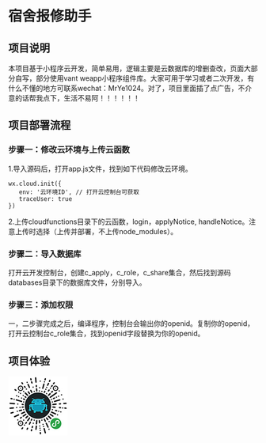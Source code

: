 # 宿舍报修助手

## 项目说明

本项目基于小程序云开发，简单易用，逻辑主要是云数据库的增删查改，页面大部分自写，部分使用vant weapp小程序组件库。大家可用于学习或者二次开发，有什么不懂的地方可联系wechat：MrYe1024。对了，项目里面插了点广告，不介意的话帮我点下，生活不易阿！！！！！！

## 项目部署流程

### 步骤一：修改云环境与上传云函数

1.导入源码后，打开app.js文件，找到如下代码修改云环境。

```
wx.cloud.init({
   env: '云环境ID', // 打开云控制台可获取
   traceUser: true
})
```

2.上传cloudfunctions目录下的云函数，login，applyNotice, handleNotice。注意上传时选择（上传并部署，不上传node_modules）。

### 步骤二：导入数据库

 打开云开发控制台，创建c_apply，c_role，c_share集合，然后找到源码databases目录下的数据库文件，分别导入。

### 步骤三：添加权限

一，二步骤完成之后，编译程序，控制台会输出你的openid。复制你的openid，打开云控制台c_role集合，找到openid字段替换为你的openid。

## 项目体验

![](data:image/jpeg;base64,/9j/4RoBRXhpZgAATU0AKgAAAAgADAEAAAMAAAABAQIAAAEBAAMAAAABAQIA%0AAAECAAMAAAADAAAAngEGAAMAAAABAAIAAAESAAMAAAABAAEAAAEVAAMAAAAB%0AAAMAAAEaAAUAAAABAAAApAEbAAUAAAABAAAArAEoAAMAAAABAAIAAAExAAIA%0AAAAdAAAAtAEyAAIAAAAUAAAA0YdpAAQAAAABAAAA6AAAASAACAAIAAgACvyA%0AAAAnEAAK/IAAACcQQWRvYmUgUGhvdG9zaG9wIENDIChXaW5kb3dzKQAyMDIw%0AOjA2OjA2IDIwOjMxOjM2AAAAAAAEkAAABwAAAAQwMjIxoAEAAwAAAAH//wAA%0AoAIABAAAAAEAAAB4oAMABAAAAAEAAAB4AAAAAAAAAAYBAwADAAAAAQAGAAAB%0AGgAFAAAAAQAAAW4BGwAFAAAAAQAAAXYBKAADAAAAAQACAAACAQAEAAAAAQAA%0AAX4CAgAEAAAAAQAAGHsAAAAAAAAASAAAAAEAAABIAAAAAf/Y/+0ADEFkb2Jl%0AX0NNAAL/7gAOQWRvYmUAZIAAAAAB/9sAhAAMCAgICQgMCQkMEQsKCxEVDwwM%0ADxUYExMVExMYEQwMDAwMDBEMDAwMDAwMDAwMDAwMDAwMDAwMDAwMDAwMDAwM%0AAQ0LCw0ODRAODhAUDg4OFBQODg4OFBEMDAwMDBERDAwMDAwMEQwMDAwMDAwM%0ADAwMDAwMDAwMDAwMDAwMDAwMDAz/wAARCAB4AHgDASIAAhEBAxEB/90ABAAI%0A/8QBPwAAAQUBAQEBAQEAAAAAAAAAAwABAgQFBgcICQoLAQABBQEBAQEBAQAA%0AAAAAAAABAAIDBAUGBwgJCgsQAAEEAQMCBAIFBwYIBQMMMwEAAhEDBCESMQVB%0AUWETInGBMgYUkaGxQiMkFVLBYjM0coLRQwclklPw4fFjczUWorKDJkSTVGRF%0AwqN0NhfSVeJl8rOEw9N14/NGJ5SkhbSVxNTk9KW1xdXl9VZmdoaWprbG1ub2%0AN0dXZ3eHl6e3x9fn9xEAAgIBAgQEAwQFBgcHBgU1AQACEQMhMRIEQVFhcSIT%0ABTKBkRShsUIjwVLR8DMkYuFygpJDUxVjczTxJQYWorKDByY1wtJEk1SjF2RF%0AVTZ0ZeLys4TD03Xj80aUpIW0lcTU5PSltcXV5fVWZnaGlqa2xtbm9ic3R1dn%0Ad4eXp7fH/9oADAMBAAIRAxEAPwD1VJJJJSkkliv+tGLV9Z2fVy+myq6+n1sX%0AIcB6dpEusqr/AJbGtf8A5iSnaWP136yY/RMvpmPfS+xvVMgYzbWkba3HaGF8%0A/vOerXVMjqWO3HdgY7MgOuY3KNlgrFdBn1shu76bq/3FU+ttufV0DIzOlUV5%0Aedjbb8Zj2erq1zd76mD/AArafU9LYkph9deq53R/qzm9S6fsGTjhhYbBuaA6%0Ayut/t/qPWn07JOZ0/Fy3CDkU12kDsXta/wD78svrWJl/WH6nX47K/Qy8/Ea5%0AtNntLbHNbb6Nm76Hv/Rq10bAy8b6u4fTsl/pZVOIyiyyozte1gr3Vud+4kp0%0A1j9F+slHWOpdVwaKXsHSbm0PucRte87xZs/d9N9at4VP7L6WyrLzHZAxmE25%0AmS4BxAlzrLn6N9rUDoTcmrpYyOoWYlmRcXXXZOGNtNjT7q7tx+n+h2fpElOl%0A6lfqeluHqRu2SN22Y3bf3VJct9XcTpfV+t5H10w8yzLryqvsmNW9hrFTayG3%0ANbu9z/Usr9T6H560HfWfEP1nb9W6arLsltJvybmR6dIjdW27/jZZ/wBu1JKd%0AlJJJJSkkkklP/9D1VJJY31nf9Z6sWq/6uMpvups3X4t2htr/ANHVYS1rHpKV%0A13ruRg5GN03puL9u6rnbnU0ud6dbK649bJybYdsqZu/66/2MVLE671BvVKen%0Ade6fRX1C2u23peRjv9Sq4sbuvxqrLmMtx7/T/sWVpdcxOqN6h0/r3T6areoV%0A0Px8npdlrWG6qzZdZXjZDvZ6+Naz/i7GLLYx+A/C6z1nCb9Xug/V5rxi4of9%0Aotfbk/q3qW/ZvV2Us9X9Gz+c9RJTr9H6pj/XT6vZlGVj2YVjjbhZuM4ndW+I%0Adsftr3e17XfQVP8Axb5uaOl5HQeotcM3oNxxXOIMOr1+zljvzva3Y3/gfSW/%0AkYrjn0dV+3WUYmNVYbsaQKbA4T69+7/Qt9yzev8A1wxej0dNz2Vtyul9QvbV%0AdnVvGyprh7LvaH+p+d/22kpv1dWPUMXqI6dXY3Kwn247BcwsDrmN9hr3/wA5%0AS5/56rdF6lnYf1Xoz/rU9uLlVsJzHv2tDZe5lW8Vezc5npfQV67q2A3qNXSD%0Adtzsql11LACZY32us9Tb6f8A0lyf1Sy83p/1Me3r+Fl5zq8t+OaHVG617HPb%0AFhqu/nKW2Pf7klNn/Gb1Et+qf2bEcH29YtqxcfaZ3Cw+qdv8l9bNn/XFd6zi%0A9Pxvq/i/VZ+U/Cd1CtvT8W6theZa1oeDt9rW2sbsfvez6at5Y+rnUes4/S8p%0Ajbuo9Ma3Px6i1wFY3eky5rm7afp7f0aH0XqNXWc/K6pgdRdk9NpnEGH6Qa1t%0A9ZD7Miu936S3fW/2/mJKZPx3fV/6tt6Z0NjLc3HxyzAx3ua022NEvs2uLd7t%0AzvXtWTidW+sVXpdLpxcfO+sdeOy7rObaRTRVvL3Y1Fz8djn3Xen+bX7P8Kj9%0AFzj1hln1j+sHTmdNr6bZb+zLcjcy1lBbsvuyG2Hazdt/1/nFn2B3UL8zrvQs%0AVvX+i9erZR1DEL/s9ofjbsdltLsj0muq9P2WV+x/+EYkp6DofXcnMy8jpXVc%0AYYXVcRrbX1sd6lVlLyWsycW2GudXvbse17f0b1tLj8YdS6dkZX1t6zgWVvFF%0AWBh9Lwv1m6vHFm8utczbXba65+/9H/NVLrwZEpKXSSSSU//R9VTEhoLnGANS%0ATwAsj6yddy+iUU34/TMjqjXuLbRjCXVgfnuZDnO3I1XXul3ZTsCyz0ctmK3M%0Avx7mlprpdoXXPd+hbs/wrPUSUxdjdJ623G6viPqyL8dtv7Ozmne1jng02PaG%0AO9Oz3M97XKP25nR+m4df1hzGW5ORYzG9cVlrbbrC702NqrD9n0f6ijh9N6Lk%0AXYOf0u8Nx8BtjaMfCsaMVwuHv9Wij9G/99n8tC6n1y/pNfUM7rWIB0vEfUcO%0A2j9La/dpbZbV7fR9Gz89JTznXOpdd+qnXLsnqjn9V+qvVnlljXDecY2e30Qz%0A/RbXbdn+Gr/4dV83G6B9T+mdQ6L1i89T6Vnvbd03pDZ9esT6j91u5vpVeqK9%0Alu/8z/SWWIz+s4v1f6TmfWTB6pb1XC6y4npuBkAnZkFzvVdvs/SejRsdvr9N%0An83/AG15jk5OTmZNmXl2uvyb3brbXakk/wDUsb+Yz8xEBBL1Gf8A4zPrFfFf%0AT209Mxq2+nUytossDB9Fpvu/q/mVrM/56fW6Z/a+R97P/IKmej57g12KwZtT%0AzDbsY+o2f3LOH0v/AJNrUT/m71uJ+ymf3d7J/wA3enjHLpEnyDCeYxDfJAf3%0ApRi73Tf8aH1hxnbeoNp6lQ4bHh7RVaW9w26r2f59S7L6o9R6ZnY+Di/VO2vp%0A+Jhve/qXTb2l15a/6Jrsc9/+F/w+9/8A6KXlbejdS3OF1Jxa2fzl2QRXW2f+%0AEd9P+pXvQMbKyen5rMvBvNeRjPmq9kwY8jG6qz8+t/02JpiRuKXxyRl8shKv%0A3TxPq3Tuu5n1w6jnVWYlbPqdQx9ORbkgsfc9uu5r9zPTaxzd/wDwVf8AOfpV%0AXt+s+V1Aj6t/4vMZgpxx6dvUy3bjUN/4GR+ls/4T3+p/g67v5xRy8np31z+r%0AuN1bqXUn9L6ThEjrGDUNHWywNa6xv6T0nOfuq/R2/wA7/pVtYOR1DB6tjdF6%0AF0RlP1fYxr7Oobg1jmvbv30N+nZZu+n6m+2z/wAETWR1eg9Ou6R0ynCzc6zP%0AySXF+Te6XPe473Nr3lztjfzGbkavqXqdVu6Z9mvb6NTbftTmRQ7cdvpVXT7r%0AW/nNWeOj4GLjYt/1hzRm3dPufkY+dkkU7C76I9jmVO9Nv76vdR630/p+DX1C%0A1zrca1zGVvoabd3qGK3N9Ldur/lpKb6SSSSn/9Lueq/XX6s9HzvsHUs1uPkh%0AoeWFljoB+j762PZ7lLD+sP1V6+6zBxcvHzX3VuZZR+c+siLGFjw1z69rlc6h%0AT0R5Dup14rj+ackVkx5esq/TOm/Vaq13UOlY+E2xgNb8jGbX7Ry9hsp+j/LS%0AU4OR/iz+rhyX2dGycjo+ayC44lx9s6t31PLntb/brV3B6d9cek9Mza351XXs%0Akln2BmS30YbO3I+0WtLnP/Ru9v8A5mr9N/1Zx6sr600WUirJY05XUGEua9tP%0A6Fv0N383t9P2NXPfWLI+pt/1o6PfmZGX+0rW0vwvspf6Tq3vc7HfbDfoPf8A%0AT9P37P5xJTyP+M3qHr/WJvT6w2vH6ZS2ttVejBZaPWvLW6eNTFyuPXVbk01X%0AWCiqx7W2Wu4a0n3v/stWt9dJ/wCd3V5/7kH/AKhi0Pq1X0puFiWZFbPtGVlO%0Ao3WM9Tft2ltbPpNpbtcpcUOOQFgebW5rP7OMy4ZSJ9IEN9uLi/weF0MWzp73%0A/Y+m24z6GAlmPXaAS1v0rrS33WP/AD3ueiei3fu/Q7f3PU0+/wCkoBwoue6l%0AldTgXNBZWwGJjbIan+03eLf81v8A5FaMdBRr6POy1lcb134zczJjlXYdDvs2%0AdZjNpsaHOxbbAWuY7/CN3zs/kWMXG59WNTnX04lovxmPIptBmWHVvu/k/RXZ%0AWWeq4OtZXY4ANDn1scYH5vuaqv1hq6S7E6kK6q/tGEamtFdfpurdYRE2Da21%0An8hQcxAyF3EcN1+95N3kM4xTEeGcvcoSo/q4yMowGT/ns/8AFZ1AVdft6XaA%0A/G6lS7dW7Vpsp/SMO0/8F6q7rqOL9buo9Jxmuz6Pq9kix/2w0xaDXP6H0bbN%0Amx21q8w+oc/88elx/pH/AHenYui6pT/ivyfrJl09VvzvttmS5ljbTZ6QsLtp%0AFWxnqejv+h/6TVEu6Heq/wAXH1baz9o9ezr+rFo3uycy8ioD972ub7P69y6j%0ACzui19IGTgX0fsvErMWUuBqZXUPf7mS39Exqr5HS/q7036uu6bl111dEor22%0AMucSwN3b/e97t+71f5X84n6KfqzV0uqvozsYdOucWVipzSx73fTr1P6S137j%0Av0iCUHS/rx9V+r9Qb07p2cL8p7S5rAyxoIaNztr7K2M9rUlo4mL0fHudXhU4%0A1NzNHtpaxrhOvubWNzUklP8A/9Ptes/UX6s9cz/2h1PFddkFgrJFljAQ36Pt%0Are36Kv8AR/q90bodFmP0vFbjVWndY0Fztxjb7nWue76KB9ZOi9Q6zRVRh9Uu%0A6U1rib3Y499jSI2epuY+vaidD6Pi/V7phxW5N11TXOtsyMuzc6TG8l52tZX7%0AUlNDM+sHQ+ndJym9Nw3Z9OBd9jvwMKmdlhJ31uq2tr9Pd/OPb+ehYHUvrX1f%0ApuXZT0qvomXWa29OdmkvDmE/p/VqrYy2nbW3938//g1Ywfrn9WczrY6L0277%0ATl273vsoYXVSwbnGzIb7Pot+msv609A6t1HKyMjrHXR036s1AH0KP0b3NAG9%0AuRc+G+5/0f5//iklPHf40OmuxvrC3qDYdR1Klrg9n0TbUPSuaD/U9J6yTldN%0Ap6FiNxst/wC0cW/7Uyss09V0Cyt3/BVtZ7LN36RdrgYXRvrd9X7+gdEwr8Xp%0AnTfd0zqt87X5EudZ7XfpNljrH+t/wb/5ur9GvNszDy8HKtws2p1GTQdtlTuR%0A/Kb+/W//AAdn56fGVXpuKYsuIT4bJHDLjoV6v0eGXF+i9dh5+P1Zj8ihpptG%0At9TgdjXHV3pXx6bmfyH+9iN6TiJBYR+9vZH37lyOJ1bqWFRbjYt5qpune0AH%0AUjY5zN30HOZ7VS2MiNohWRzRAFjiPX9Fzj8KucqnwQv0D+cPD/W+T/u3tsrK%0Axun0DKyA65k+yuoFwc781tmQP0NTP7Sx6M7p+VgdTf1LKdVm9QsFhYxhIHp+%0A+gVfv7/5t/7izX9V6jZgN6c+8nDZG2qBw07mMLvpOYx30GqGBgZnUsyrBwaj%0AflXmGMH4vefzKmf4SxMyZzIg1pWx7y+ZlwcgIRkJEiZkCJwOvBjlxwHqj6fV%0A871v+Knprr+vW9UshtHTqSC8/R9W72Bu7+TT6i9F39Uw+hvzerY1XVOp4+6x%0AtWEw+8B36H0Bd797a1zPUsbpH1P+reP0LqmDfmdL6hP7U6jRpsuJYWvc1vv2%0A7mt9L3fzdX+FUMDon1m6VRXnfUjrDOsdIs1ZgZjg4Bv7tV3ta3b/AOgqrF0Q%0A9DjfWbo/VukVWdYxbMGrPyBgtw86o/pLXasYGbXb63/6R/56u0dC+rbqacbG%0Axcc1dOyPWqrqiKshuu8is/zzZ/wiJjdToy89/TL6HNzcSuq+2WE1Nc8f4DIc%0ANtj63Kzh9NwMF2Q/DobS7LtdfkFojfY76djv5TklOfjfVHoGL1x/XsfG9PqN%0ApeX2h74LrP51/pF3p7n/ANVJbKSSn//U9VWB9Zfqfh/WW7GOfk5DMXHnfiVP%0A212Extdbp9Jq30klOb0/pfSujYtuN0bEprfUzd6FZDXudBNbbrXbrP0n+kuW%0ARhdG6n9Y+mub9d8WkD7QMjFwqnOHptaC1rciyp+236bvzv8A1G3WBZj/AFhG%0AJ0FlWL1jq9Jvz+pWg2CvHxttLHjHLm123bntrZ/4KqDbcjPfidD65m19d6N1%0A9rzh9Qx2/ZrBbj/rDqbW47vT9J3pfo7K/wA9np2JKTfWT6s9X6v1LGwPWr6Z%0A9UsKtttoocK3Pcz/AAW1u30662/Q/wAFV/O++xZ+Vm/Vz65dP6j1Hq+P9g6T%0A0yxtGB1ncRa+TsshuxznVeo6r9E71P53/Src65n9L6xnW/UUOyG35GPvyb8e%0AIpYNtja7nv3fz7PZ9D6F3/Cqll4/1by8/E/xetw7LcXCpbl2OrftbV6c+mzJ%0Aj3WfaPU3W/8AhitJTyGf/it6/UBd0u2nqWNYN9Tg70rC06tOyz9F9H921Zf/%0AADD+uMx+y7P8+uP/AD4vXmDoGX1e3qFNgsz+jVuxrmsc4Nqa4GzY+r21fmrg%0A6eqfWTJ/xYX9VpzMmzN+3GxtjHE2Cr1GV+k3b7/S9T3bP/RaNopqdN/xU9fv%0APqdTup6djt1fB9Wzb3hrP0Lf+3F0GN1D6u/U7pGF1XoeN+0OlZlxp6l1UEm5%0AgB2Me9pZu2eru/Rbaq/+3l1+N0vDdnjrjq3tzr8ZtFm5ztoZIt2egT6bX71h%0AdH6H0joed1DoGTlVXYvXLHZGF0l7fosh32pgnc17fa3Z/IoQtNOV07A6z9W+%0As14uIx/Xfql1142/4Y0et/hLCdzfQ2O3Pe/9FdV/wy2sbM+qX1T9fC6bW4G2%0A023U0brA15AbG6x/p1/R/m2JdVyerdH6Rl0uGPRjmxmN0luNuDq8fbH6UP8A%0Ab6rGM9npLlMDAfkZOJW9j2Y2Tc2r1oIBk+8MefpP2qHJkMSIxGrU5nmZQkMe%0AMXI7k9Le66d9bej59ooD3UXO0ay4bZP7rXguYtpcV6WHm3dQwH9Opx+m4Isa%0A3OZ7XsfX9EutP849/wC4tr6o9Ruz+jMN7t11DjS9x5O0Asc7+w5OhMk0ftHg%0Auw5pSlwTIJN8Mojh+T5tJO2kkkpGy//V9VSSSSU4vXuh5eZk43VOlZDcTquE%0AHsrfY0vpsqsj1cbKraWv9Pc1r2PZ/NqlhdB6vZ1OnqXXMvFGXi1W19Lw8Nhb%0ARU6xu27Ki93rZFvp+3Z/N1rp1iWfVim/601fWPIyLLX41JqxMU6V1OcC225s%0AfSdY1zv9fTSU3OkYF+JjMdnvryupuaG5WayptTrdpPp7gz/Rs9iDV0ro/Rcj%0AqfXWtNduU31s25xLvbU0u9m76Ddvu9qB9beh5/Xen1YGJl/YqzfW/LeJDnUt%0Alz663M+i/dscm+uXVrujfV+7IoxP2hY8soGM4F7XCw+m/wBVrZc5mxJSundd%0A6Z1D6tX/AFioxXV41tV11tVjWte8Uixj/U2b2v3+l7VX+rWc3/mTj5/Q+lio%0Amp9mP0xtgALt79zftFg/wjv0m56v9T6Ocr6s5PR8FleEb8V1FVYEV1lzduz9%0AGPoa/mtQ+n9FHTvqlX0bI3XejiGm77OSHuJafV+zu9jt7nOd6SSlvrA02dGp%0Az8qrNbbhPqy3YfT3Tc6xun2V2z25FLXWfpf6m9ZH+MTp2Rd0nG+sfT2lnUui%0APbl1yId6WjsiqwfyGj1LG/8AB2rc6VW6/wCrVNOMzIwHOxjVS3J0yKiGmqt9%0Au7d+lb/OLL/xcdVyeq/VltfUXuuzcK23EyjYdziWnc31d30v0VjGJKS9XLfr%0AL9U6eoYDS42MZlVV/ncfpav67Wue3+us92TgZmVg9THUq6MDCFbhgOkPY+se%0A5ldQ+nv/AH103S8fqWOclmbZS+g3OODXQzZ6dH+Cps/esaqnUfql0jPtdeWO%0Ax7naufSdoJ/ecwhzFHOBJsUdtD/Va2fDInjgASauMiY/J8vyvCZua/IvybA5%0A7KL7nXeiSdsuPtLmfR3ru/ql0+3B6Q31m7bchxuc08gOgVtd/Yam6f8AVHpG%0ADa27a7ItZq11x3AH95tYDWLbTcWIxPFLdZy3LShI5MhHEdgPFSSSSmbj/9b1%0AVJfKqSSn6qSXyqkkp+qkl8qpJKfqpDyGWPosZU707HMcGP8A3XEe139ly+WU%0AklP0j9UcfrmL0DGo6+/1eosLxa8v9RxBe81b7B9J3p7U3Qvq1V0XqHVcum9z%0A6uq3jI+zloDan+71drgff6r3r5vSSU/VSS+VUklP1UkvlVJJT9VJL5VSSU//%0A2f/tIaJQaG90b3Nob3AgMy4wADhCSU0EBAAAAAAADxwBWgADGyVHHAIAAAIA%0AAAA4QklNBCUAAAAAABDNz/p9qMe+CQVwdq6vBcNOOEJJTQQ6AAAAAADXAAAA%0AEAAAAAEAAAAAAAtwcmludE91dHB1dAAAAAUAAAAAUHN0U2Jvb2wBAAAAAElu%0AdGVlbnVtAAAAAEludGUAAAAASW1nIAAAAA9wcmludFNpeHRlZW5CaXRib29s%0AAAAAAAtwcmludGVyTmFtZVRFWFQAAAABAAAAAAAPcHJpbnRQcm9vZlNldHVw%0AT2JqYwAAAAVoIWg3i75/bgAAAAAACnByb29mU2V0dXAAAAABAAAAAEJsdG5l%0AbnVtAAAADGJ1aWx0aW5Qcm9vZgAAAAlwcm9vZkNNWUsAOEJJTQQ7AAAAAAIt%0AAAAAEAAAAAEAAAAAABJwcmludE91dHB1dE9wdGlvbnMAAAAXAAAAAENwdG5i%0Ab29sAAAAAABDbGJyYm9vbAAAAAAAUmdzTWJvb2wAAAAAAENybkNib29sAAAA%0AAABDbnRDYm9vbAAAAAAATGJsc2Jvb2wAAAAAAE5ndHZib29sAAAAAABFbWxE%0AYm9vbAAAAAAASW50cmJvb2wAAAAAAEJja2dPYmpjAAAAAQAAAAAAAFJHQkMA%0AAAADAAAAAFJkICBkb3ViQG/gAAAAAAAAAAAAR3JuIGRvdWJAb+AAAAAAAAAA%0AAABCbCAgZG91YkBv4AAAAAAAAAAAAEJyZFRVbnRGI1JsdAAAAAAAAAAAAAAA%0AAEJsZCBVbnRGI1JsdAAAAAAAAAAAAAAAAFJzbHRVbnRGI1B4bEBSAAAAAAAA%0AAAAACnZlY3RvckRhdGFib29sAQAAAABQZ1BzZW51bQAAAABQZ1BzAAAAAFBn%0AUEMAAAAATGVmdFVudEYjUmx0AAAAAAAAAAAAAAAAVG9wIFVudEYjUmx0AAAA%0AAAAAAAAAAAAAU2NsIFVudEYjUHJjQFkAAAAAAAAAAAAQY3JvcFdoZW5Qcmlu%0AdGluZ2Jvb2wAAAAADmNyb3BSZWN0Qm90dG9tbG9uZwAAAAAAAAAMY3JvcFJl%0AY3RMZWZ0bG9uZwAAAAAAAAANY3JvcFJlY3RSaWdodGxvbmcAAAAAAAAAC2Ny%0Ab3BSZWN0VG9wbG9uZwAAAAAAOEJJTQPtAAAAAAAQAEgAAAABAAEASAAAAAEA%0AAThCSU0EJgAAAAAADgAAAAAAAAAAAAA/gAAAOEJJTQQNAAAAAAAEAAAAHjhC%0ASU0EGQAAAAAABAAAAB44QklNA/MAAAAAAAkAAAAAAAAAAAEAOEJJTScQAAAA%0AAAAKAAEAAAAAAAAAAThCSU0D9QAAAAAASAAvZmYAAQBsZmYABgAAAAAAAQAv%0AZmYAAQChmZoABgAAAAAAAQAyAAAAAQBaAAAABgAAAAAAAQA1AAAAAQAtAAAA%0ABgAAAAAAAThCSU0D+AAAAAAAcAAA/////////////////////////////wPo%0AAAAAAP////////////////////////////8D6AAAAAD/////////////////%0A////////////A+gAAAAA/////////////////////////////wPoAAA4QklN%0ABAgAAAAAABAAAAABAAACQAAAAkAAAAAAOEJJTQQeAAAAAAAEAAAAADhCSU0E%0AGgAAAAADYwAAAAYAAAAAAAAAAAAAAHgAAAB4AAAAFwBnAGgAXwA2AGQANQA5%0AADAANwBhAGYAMAAwAGMAOABfADIANQA4ACAAKAAxACkAAAABAAAAAAAAAAAA%0AAAAAAAAAAAAAAAEAAAAAAAAAAAAAAHgAAAB4AAAAAAAAAAAAAAAAAAAAAAEA%0AAAAAAAAAAAAAAAAAAAAAAAAAEAAAAAEAAAAAAABudWxsAAAAAgAAAAZib3Vu%0AZHNPYmpjAAAAAQAAAAAAAFJjdDEAAAAEAAAAAFRvcCBsb25nAAAAAAAAAABM%0AZWZ0bG9uZwAAAAAAAAAAQnRvbWxvbmcAAAB4AAAAAFJnaHRsb25nAAAAeAAA%0AAAZzbGljZXNWbExzAAAAAU9iamMAAAABAAAAAAAFc2xpY2UAAAASAAAAB3Ns%0AaWNlSURsb25nAAAAAAAAAAdncm91cElEbG9uZwAAAAAAAAAGb3JpZ2luZW51%0AbQAAAAxFU2xpY2VPcmlnaW4AAAANYXV0b0dlbmVyYXRlZAAAAABUeXBlZW51%0AbQAAAApFU2xpY2VUeXBlAAAAAEltZyAAAAAGYm91bmRzT2JqYwAAAAEAAAAA%0AAABSY3QxAAAABAAAAABUb3AgbG9uZwAAAAAAAAAATGVmdGxvbmcAAAAAAAAA%0AAEJ0b21sb25nAAAAeAAAAABSZ2h0bG9uZwAAAHgAAAADdXJsVEVYVAAAAAEA%0AAAAAAABudWxsVEVYVAAAAAEAAAAAAABNc2dlVEVYVAAAAAEAAAAAAAZhbHRU%0AYWdURVhUAAAAAQAAAAAADmNlbGxUZXh0SXNIVE1MYm9vbAEAAAAIY2VsbFRl%0AeHRURVhUAAAAAQAAAAAACWhvcnpBbGlnbmVudW0AAAAPRVNsaWNlSG9yekFs%0AaWduAAAAB2RlZmF1bHQAAAAJdmVydEFsaWduZW51bQAAAA9FU2xpY2VWZXJ0%0AQWxpZ24AAAAHZGVmYXVsdAAAAAtiZ0NvbG9yVHlwZWVudW0AAAARRVNsaWNl%0AQkdDb2xvclR5cGUAAAAATm9uZQAAAAl0b3BPdXRzZXRsb25nAAAAAAAAAAps%0AZWZ0T3V0c2V0bG9uZwAAAAAAAAAMYm90dG9tT3V0c2V0bG9uZwAAAAAAAAAL%0AcmlnaHRPdXRzZXRsb25nAAAAAAA4QklNBCgAAAAAAAwAAAACP/AAAAAAAAA4%0AQklNBBEAAAAAAAEBADhCSU0EFAAAAAAABAAAAAE4QklNBAwAAAAAGJcAAAAB%0AAAAAeAAAAHgAAAFoAACowAAAGHsAGAAB/9j/7QAMQWRvYmVfQ00AAv/uAA5B%0AZG9iZQBkgAAAAAH/2wCEAAwICAgJCAwJCQwRCwoLERUPDAwPFRgTExUTExgR%0ADAwMDAwMEQwMDAwMDAwMDAwMDAwMDAwMDAwMDAwMDAwMDAwBDQsLDQ4NEA4O%0AEBQODg4UFA4ODg4UEQwMDAwMEREMDAwMDAwRDAwMDAwMDAwMDAwMDAwMDAwM%0ADAwMDAwMDAwMDP/AABEIAHgAeAMBIgACEQEDEQH/3QAEAAj/xAE/AAABBQEB%0AAQEBAQAAAAAAAAADAAECBAUGBwgJCgsBAAEFAQEBAQEBAAAAAAAAAAEAAgME%0ABQYHCAkKCxAAAQQBAwIEAgUHBggFAwwzAQACEQMEIRIxBUFRYRMicYEyBhSR%0AobFCIyQVUsFiMzRygtFDByWSU/Dh8WNzNRaisoMmRJNUZEXCo3Q2F9JV4mXy%0As4TD03Xj80YnlKSFtJXE1OT0pbXF1eX1VmZ2hpamtsbW5vY3R1dnd4eXp7fH%0A1+f3EQACAgECBAQDBAUGBwcGBTUBAAIRAyExEgRBUWFxIhMFMoGRFKGxQiPB%0AUtHwMyRi4XKCkkNTFWNzNPElBhaisoMHJjXC0kSTVKMXZEVVNnRl4vKzhMPT%0AdePzRpSkhbSVxNTk9KW1xdXl9VZmdoaWprbG1ub2JzdHV2d3h5ent8f/2gAM%0AAwEAAhEDEQA/APVUkkklKSSWK/60YtX1nZ9XL6bKrr6fWxchwHp2kS6yqv8A%0Alsa1/wDmJKdpY/XfrJj9Ey+mY99L7G9UyBjNtaRtrcdoYXz+856tdUyOpY7c%0Ad2BjsyA65jco2WCsV0GfWyG7vpur/cVT62259XQMjM6VRXl52NtvxmPZ6urX%0AN3vqYP8ACtp9T0tiSmH116rndH+rOb1Lp+wZOOGFhsG5oDrK63+3+o9afTsk%0A5nT8XLcIORTXaQOxe1r/APvyy+tYmX9Yfqdfjsr9DLz8Rrm02e0tsc1tvo2b%0Avoe/9GrXRsDLxvq7h9OyX+llU4jKLLKjO17WCvdW537iSnTWP0X6yUdY6l1X%0ABopewdJubQ+5xG17zvFmz93031q3hU/svpbKsvMdkDGYTbmZLgHECXOsufo3%0A2tQOhNyauljI6hZiWZFxdddk4Y202NPuru3H6f6HZ+kSU6XqV+p6W4epG7ZI%0A3bZjdt/dUly31dxOl9X63kfXTDzLMuvKq+yY1b2GsVNrIbc1u73P9Syv1Pof%0AnrQd9Z8Q/Wdv1bpqsuyW0m/JuZHp0iN1bbv+Nln/AG7Ukp2UkkklKSSSSU//%0A0PVUkljfWd/1nqxar/q4ym+6mzdfi3aG2v8A0dVhLWsekpXXeu5GDkY3Tem4%0Av27qududTS53p1srrj1snJth2ypm7/rr/YxUsTrvUG9Up6d17p9FfULa7bel%0A5GO/1Krixu6/GqsuYy3Hv9P+xZWl1zE6o3qHT+vdPpqt6hXQ/Hyel2WtYbqr%0ANl1leNkO9nr41rP+LsYstjH4D8LrPWcJv1e6D9XmvGLih/2i19uT+repb9m9%0AXZSz1f0bP5z1ElOv0fqmP9dPq9mUZWPZhWONuFm4zid1b4h2x+2vd7Xtd9BU%0A/wDFvm5o6XkdB6i1wzeg3HFc4gw6vX7OWO/O9rdjf+B9Jb+RiuOfR1X7dZRi%0AY1VhuxpApsDhPr37v9C33LN6/wDXDF6PR03PZW3K6X1C9tV2dW8bKmuHsu9o%0Af6n53/baSm/V1Y9Qxeojp1djcrCfbjsFzCwOuY32Gvf/ADlLn/nqt0XqWdh/%0AVejP+tT24uVWwnMe/a0Nl7mVbxV7Nzmel9BXrurYDeo1dIN23OyqXXUsAJlj%0Afa6z1Nvp/wDSXJ/VLLzen/Ux7ev4WXnOry345odUbrXsc9sWGq7+cpbY9/uS%0AU2f8ZvUS36p/ZsRwfb1i2rFx9pncLD6p2/yX1s2f9cV3rOL0/G+r+L9Vn5T8%0AJ3UK29Pxbq2F5lrWh4O32tbaxux+97Ppq3lj6udR6zj9LymNu6j0xrc/HqLX%0AAVjd6TLmubtp+nt/RofReo1dZz8rqmB1F2T02mcQYfpBrW31kPsyK73fpLd9%0Ab/b+Ykpk/Hd9X/q23pnQ2MtzcfHLMDHe5rTbY0S+za4t3u3O9e1ZOJ1b6xVe%0Al0unFx876x147Lus5tpFNFW8vdjUXPx2Ofdd6f5tfs/wqP0XOPWGWfWP6wdO%0AZ02vptlv7MtyNzLWUFuy+7IbYdrN23/X+cWfYHdQvzOu9CxW9f6L16tlHUMQ%0Av+z2h+Nux2W0uyPSa6r0/ZZX7H/4RiSnoOh9dyczLyOldVxhhdVxGttfWx3q%0AVWUvJazJxbYa51e9ux7Xt/RvW0uPxh1Lp2RlfW3rOBZW8UVYGH0vC/Wbq8cW%0Aby61zNtdtrrn7/0f81UuvBkSkpdJJJJT/9H1VMSGgucYA1JPACyPrJ13L6JR%0ATfj9MyOqNe4ttGMJdWB+e5kOc7cjVde6XdlOwLLPRy2Yrcy/HuaWmul2hdc9%0A36Fuz/Cs9RJTF2N0nrbcbq+I+rIvx22/s7Oad7WOeDTY9oY707Pcz3tco/bm%0AdH6bh1/WHMZbk5FjMb1xWWttusLvTY2qsP2fR/qKOH03ouRdg5/S7w3HwG2N%0Aox8KxoxXC4e/1aKP0b/32fy0LqfXL+k19QzutYgHS8R9Rw7aP0tr92ltltXt%0A9H0bPz0lPOdc6l136qdcuyeqOf1X6q9WeWWNcN5xjZ7fRDP9Ftdt2f4av/h1%0AXzcboH1P6Z1DovWLz1PpWe9t3TekNn16xPqP3W7m+lV6or2W7/zP9JZYjP6z%0Ai/V/pOZ9ZMHqlvVcLrLiem4GQCdmQXO9V2+z9J6NGx2+v02fzf8AbXmOTk5O%0AZk2ZeXa6/JvduttdqST/ANSxv5jPzEQEEvUZ/wDjM+sV8V9PbT0zGrb6dTK2%0AiywMH0Wm+7+r+ZWsz/np9bpn9r5H3s/8gqZ6PnuDXYrBm1PMNuxj6jZ/cs4f%0AS/8Ak2tRP+bvW4n7KZ/d3sn/ADd6eMcukSfIMJ5jEN8kB/elGLvdN/xofWHG%0Adt6g2nqVDhseHtFVpb3DbqvZ/n1Lsvqj1Hpmdj4OL9U7a+n4mG97+pdNvaXX%0Alr/omuxz3/4X/D73/wDopeVt6N1Lc4XUnFrZ/OXZBFdbZ/4R30/6le9AxsrJ%0A6fmsy8G815GM+ar2TBjyMbqrPz63/TYmmJG4pfHJGXyyEq/dPE+rdO67mfXD%0AqOdVZiVs+p1DH05FuSCx9z267mv3M9NrHN3/APBV/wA5+lVe36z5XUCPq3/i%0A8xmCnHHp29TLduNQ3/gZH6Wz/hPf6n+Dru/nFHLyenfXP6u43VupdSf0vpOE%0ASOsYNQ0dbLA1rrG/pPSc5+6r9Hb/ADv+lW1g5HUMHq2N0XoXRGU/V9jGvs6h%0AuDWOa9u/fQ36dlm76fqb7bP/AARNZHV6D067pHTKcLNzrM/JJcX5N7pc97jv%0Ac2veXO2N/MZuRq+pep1W7pn2a9vo1Nt+1OZFDtx2+lVdPutb+c1Z46PgYuNi%0A3/WHNGbd0+5+Rj52SRTsLvoj2OZU702/vq91HrfT+n4NfULXOtxrXMZW+hpt%0A3eoYrc30t26v+WkpvpJJJKf/0u56r9dfqz0fO+wdSzW4+SGh5YWWOgH6PvrY%0A9nuUsP6w/VXr7rMHFy8fNfdW5llH5z6yIsYWPDXPr2uVzqFPRHkO6nXiuP5p%0AyRWTHl6yr9M6b9VqrXdQ6Vj4TbGA1vyMZtftHL2Gyn6P8tJTg5H+LP6uHJfZ%0A0bJyOj5rILjiXH2zq3fU8ue1v9utXcHp31x6T0zNrfnVdeySWfYGZLfRhs7c%0Aj7Ra0uc/9G72/wDmav03/VnHqyvrTRZSKsljTldQYS5r20/oW/Q3fze30/Y1%0Ac99Ysj6m3/Wjo9+ZkZf7StbS/C+yl/pOre9zsd9sN+g9/wBP0/fs/nElPI/4%0Azeoev9Ym9PrDa8fplLa21V6MFlo9a8tbp41MXK49dVuTTVdYKKrHtbZa7hrS%0Afe/+y1a310n/AJ3dXn/uQf8AqGLQ+rVfSm4WJZkVs+0ZWU6jdYz1N+3aW1s+%0Ak2lu1ylxQ45AWB5tbms/s4zLhlIn0gQ324uL/B4XQxbOnvf9j6bbjPoYCWY9%0AdoBLW/SutLfdY/8APe56J6Ld+79Dt/c9TT7/AKSgHCi57qWV1OBc0FlbAYmN%0Ashqf7Td4t/zW/wDkVox0FGvo87LWVxvXfjNzMmOVdh0O+zZ1mM2mxoc7FtsB%0Aa5jv8I3fOz+RYxcbn1Y1OdfTiWi/GY8im0GZYdW+7+T9FdlZZ6rg61ldjgA0%0AOfWxxgfm+5qq/WGrpLsTqQrqr+0YRqa0V1+m6t1hETYNrbWfyFBzEDIXcRw3%0AX73k3eQzjFMR4Zy9yhKj+rjIyjAZP+ez/wAVnUBV1+3pdoD8bqVLt1btWmyn%0A9Iw7T/wXqruuo4v1u6j0nGa7Po+r2SLH/bDTFoNc/ofRts2bHbWrzD6hz/zx%0A6XH+kf8Ad6di6LqlP+K/J+smXT1W/O+22ZLmWNtNnpCwu2kVbGep6O/6H/pN%0AUS7od6r/ABcfVtrP2j17Ov6sWje7JzLyKgP3va5vs/r3LqMLO6LX0gZOBfR+%0Ay8SsxZS4GpldQ9/uZLf0TGqvkdL+rvTfq67puXXXV0SivbYy5xLA3dv973u3%0A7vV/lfzifop+rNXS6q+jOxh065xZWKnNLHvd9OvU/pLXfuO/SIJQdL+vH1X6%0Av1BvTunZwvyntLmsDLGgho3O2vsrYz2tSWjiYvR8e51eFTjU3M0e2lrGuE6+%0A5tY3NSSU/wD/0+16z9Rfqz1zP/aHU8V12QWCskWWMBDfo+2t7foq/wBH+r3R%0Auh0WY/S8VuNVad1jQXO3GNvuda57vooH1k6L1DrNFVGH1S7pTWuJvdjj32NI%0AjZ6m5j69qJ0Po+L9XumHFbk3XVNc62zIy7NzpMbyXna1lftSU0Mz6wdD6d0n%0AKb03Ddn04F32O/AwqZ2WEnfW6ra2v093849v56FgdS+tfV+m5dlPSq+iZdZr%0Ab052aS8OYT+n9WqtjLadtbf3fz/+DVjB+uf1ZzOtjovTbvtOXbve+yhhdVLB%0AucbMhvs+i36ay/rT0Dq3UcrIyOsddHTfqzUAfQo/Rvc0Ab25Fz4b7n/R/n/+%0AKSU8d/jQ6a7G+sLeoNh1HUqWuD2fRNtQ9K5oP9T0nrJOV02noWI3Gy3/ALRx%0Ab/tTKyzT1XQLK3f8FW1nss3fpF2uBhdG+t31fv6B0TCvxemdN93TOq3ztfkS%0A51ntd+k2WOsf63/Bv/m6v0a82zMPLwcq3CzanUZNB22VO5H8pv79b/8AB2fn%0Ap8ZVem4piy4hPhskcMuOhXq/R4ZcX6L12Hn4/VmPyKGmm0a31OB2NcdXelfH%0ApuZ/If72I3pOIkFhH729kffuXI4nVupYVFuNi3mqm6d7QAdSNjnM3fQc5ntV%0ALYyI2iFZHNEAWOI9f0XOPwq5yqfBC/QP5w8P9b5P+7e2ysrG6fQMrIDrmT7K%0A6gXBzvzW2ZA/Q1M/tLHozun5WB1N/Usp1Wb1CwWFjGEgen76BV+/v/m3/uLN%0Af1XqNmA3pz7ycNkbaoHDTuYwu+k5jHfQaoYGBmdSzKsHBqN+VeYYwfi95/Mq%0AZ/hLEzJnMiDWlbHvL5mXByAhGQkSJmQInA68GOXHAeqPp9XzvW/4qemuv69b%0A1SyG0dOpILz9H1bvYG7v5NPqL0Xf1TD6G/N6tjVdU6nj7rG1YTD7wHfofQF3%0Av3trXM9SxukfU/6t4/QuqYN+Z0vqE/tTqNGmy4lha9zW+/bua30vd/N1f4VQ%0AwOifWbpVFed9SOsM6x0izVmBmODgG/u1Xe1rdv8A6CqsXRD0ON9Zuj9W6RVZ%0A1jFswas/IGC3Dzqj+ktdqxgZtdvrf/pH/nq7R0L6tuppxsbFxzV07I9aquqI%0AqyG67yKz/PNn/CImN1OjLz39Mvoc3NxK6r7ZYTU1zx/gMhw22PrcrOH03AwX%0AZD8OhtLsu11+QWiN9jvp2O/lOSU5+N9UegYvXH9ex8b0+o2l5faHvgus/nX+%0AkXenuf8A1UlspJKf/9T1VYH1l+p+H9ZbsY5+TkMxced+JU/bXYTG11un0mrf%0ASSU5vT+l9K6Ni243RsSmt9TN3oVkNe50E1tutdus/Sf6S5ZGF0bqf1j6a5v1%0A3xaQPtAyMXCqc4em1oLWtyLKn7bfpu/O/wDUbdYFmP8AWEYnQWVYvWOr0m/P%0A6laDYK8fG20seMcubXbdue2tn/gqoNtyM9+J0PrmbX13o3X2vOH1DHb9msFu%0AP+sOptbju9P0nel+jsr/AD2enYkpN9ZPqz1fq/UsbA9avpn1Swq222ihwrc9%0AzP8ABbW7fTrrb9D/AAVX8777Fn5Wb9XPrl0/qPUer4/2DpPTLG0YHWdxFr5O%0AyyG7HOdV6jqv0TvU/nf9Ktzrmf0vrGdb9RQ7IbfkY+/Jvx4ilg22Nrue/d/P%0As9n0PoXf8KqWXj/VvLz8T/F63DstxcKluXY6t+1tXpz6bMmPdZ9o9Tdb/wCG%0AK0lPIZ/+K3r9QF3S7aepY1g31ODvSsLTq07LP0X0f3bVl/8AMP64zH7Ls/z6%0A4/8APi9eYOgZfV7eoU2CzP6NW7Guaxzg2prgbNj6vbV+auDp6p9ZMn/Fhf1W%0AnMybM37cbG2McTYKvUZX6Tdvv9L1Pds/9Fo2imp03/FT1+8+p1O6np2O3V8H%0A1bNveGs/Qt/7cXQY3UPq79TukYXVeh437Q6VmXGnqXVQSbmAHYx72lm7Z6u7%0A9Ftqr/7eXX43S8N2eOuOre3Ovxm0WbnO2hki3Z6BPptfvWF0fofSOh53UOgZ%0AOVVdi9csdkYXSXt+iyHfamCdzXt9rdn8ihC005XTsDrP1b6zXi4jH9d+qXXX%0Ajb/hjR63+EsJ3N9DY7c97/0V1X/DLaxsz6pfVP18LptbgbbTbdTRusDXkBsb%0ArH+nX9H+bYl1XJ6t0fpGXS4Y9GObGY3SW424Orx9sfpQ/wBvqsYz2ekuUwMB%0A+Rk4lb2PZjZNzavWggGT7wx5+k/aocmQxIjEatTmeZlCQx4xcjuT0t7rp31t%0A6Pn2igPdRc7RrLhtk/uteC5i2lxXpYebd1DAf06nH6bgixrc5ntex9f0S60/%0Azj3/ALi2vqj1G7P6Mw3u3XUONL3Hk7QCxzv7Dk6EyTR+0eC7DmlKXBMgk3wy%0AiOH5Pm0k7aSSSkbL/9X1VJJJJTi9e6Hl5mTjdU6VkNxOq4Qeyt9jS+myqyPV%0Axsqtpa/09zWvY9n82qWF0Hq9nU6epdcy8UZeLVbX0vDw2FtFTrG7bsqL3etk%0AW+n7dn83WunWJZ9WKb/rTV9Y8jIstfjUmrExTpXU5wLbbmx9J1jXO/19NJTc%0A6RgX4mMx2e+vK6m5oblZrKm1Ot2k+nuDP9Gz2INXSuj9FyOp9da0125TfWzb%0AnEu9tTS72bvoN2+72oH1t6Hn9d6fVgYmX9irN9b8t4kOdS2XPrrcz6L92xyb%0A65dWu6N9X7sijE/aFjyygYzgXtcLD6b/AFWtlzmbElK6d13pnUPq1f8AWKjF%0AdXjW1XXW1WNa17xSLGP9TZva/f6XtVf6tZzf+ZOPn9D6WKian2Y/TG2AAu3v%0A3N+0WD/CO/Sbnq/1Po5yvqzk9HwWV4RvxXUVVgRXWXN27P0Y+hr+a1D6f0Ud%0AO+qVfRsjdd6OIabvs5Ie4lp9X7O72O3uc53pJKW+sDTZ0anPyqs1tuE+rLdh%0A9PdNzrG6fZXbPbkUtdZ+l/qb1kf4xOnZF3Scb6x9PaWdS6I9uXXIh3paOyKr%0AB/IaPUsb/wAHatzpVbr/AKtU04zMjAc7GNVLcnTIqIaaq327t36Vv84sv/Fx%0A1XJ6r9WW19Re67NwrbcTKNh3OJadzfV3fS/RWMYkpL1ct+sv1Tp6hgNLjYxm%0AVVX+dx+lq/rta57f66z3ZOBmZWD1MdSrowMIVuGA6Q9j6x7mV1D6e/8AfXTd%0ALx+pY5yWZtlL6Dc44NdDNnp0f4Kmz96xqqdR+qXSM+115Y7Hudq59J2gn95z%0ACHMUc4EmxR20P9VrZ8MieOABJq4yJj8ny/K8Jm5r8i/JsDnsovudd6JJ2y4+%0A0uZ9Heu7+qXT7cHpDfWbttyHG5zTyA6BW139hqbp/wBUekYNrbtrsi1mrXXH%0AcAf3m1gNYttNxYjE8Ut1nLctKEjkyEcR2A8VJJJKZuP/1vVUl8qpJKfqpJfK%0AqSSn6qSXyqkkp+qkPIZY+ixlTvTscxwY/wDdcR7Xf2XL5ZSSU/SP1Rx+uYvQ%0AMajr7/V6iwvFry/1HEF7zVvsH0nentTdC+rVXReodVy6b3Pq6reMj7OWgNqf%0A7vV2uB9/qvevm9JJT9VJL5VSSU/VSS+VUklP1UkvlVJJT//ZADhCSU0EIQAA%0AAAAAUwAAAAEBAAAADwBBAGQAbwBiAGUAIABQAGgAbwB0AG8AcwBoAG8AcAAA%0AABIAQQBkAG8AYgBlACAAUABoAG8AdABvAHMAaABvAHAAIABDAEMAAAABADhC%0ASU0EBgAAAAAABwAGAQEAAQEA/+ENuWh0dHA6Ly9ucy5hZG9iZS5jb20veGFw%0ALzEuMC8APD94cGFja2V0IGJlZ2luPSLvu78iIGlkPSJXNU0wTXBDZWhpSHpy%0AZVN6TlRjemtjOWQiPz4gPHg6eG1wbWV0YSB4bWxuczp4PSJhZG9iZTpuczpt%0AZXRhLyIgeDp4bXB0az0iQWRvYmUgWE1QIENvcmUgNS42LWMxNDIgNzkuMTYw%0AOTI0LCAyMDE3LzA3LzEzLTAxOjA2OjM5ICAgICAgICAiPiA8cmRmOlJERiB4%0AbWxuczpyZGY9Imh0dHA6Ly93d3cudzMub3JnLzE5OTkvMDIvMjItcmRmLXN5%0AbnRheC1ucyMiPiA8cmRmOkRlc2NyaXB0aW9uIHJkZjphYm91dD0iIiB4bWxu%0Aczp4bXBNTT0iaHR0cDovL25zLmFkb2JlLmNvbS94YXAvMS4wL21tLyIgeG1s%0AbnM6c3RFdnQ9Imh0dHA6Ly9ucy5hZG9iZS5jb20veGFwLzEuMC9zVHlwZS9S%0AZXNvdXJjZUV2ZW50IyIgeG1sbnM6ZGM9Imh0dHA6Ly9wdXJsLm9yZy9kYy9l%0AbGVtZW50cy8xLjEvIiB4bWxuczpwaG90b3Nob3A9Imh0dHA6Ly9ucy5hZG9i%0AZS5jb20vcGhvdG9zaG9wLzEuMC8iIHhtbG5zOnhtcD0iaHR0cDovL25zLmFk%0Ab2JlLmNvbS94YXAvMS4wLyIgeG1wTU06RG9jdW1lbnRJRD0iYWRvYmU6ZG9j%0AaWQ6cGhvdG9zaG9wOmFkNzI3NmQxLWY5N2UtNzU0NC05OTA5LTVjZTQ3ZGVj%0AYzExNSIgeG1wTU06SW5zdGFuY2VJRD0ieG1wLmlpZDoyNjkxY2YwOS0yY2Qz%0ALWZlNDMtYjE0MS1hMTEwZDIzOTk0NjkiIHhtcE1NOk9yaWdpbmFsRG9jdW1l%0AbnRJRD0iNjBFMjU2NURCMUMzQjg1QjFCRkU3NEUyNTgzMkFFMEEiIGRjOmZv%0Acm1hdD0iaW1hZ2UvanBlZyIgcGhvdG9zaG9wOkNvbG9yTW9kZT0iMyIgcGhv%0AdG9zaG9wOklDQ1Byb2ZpbGU9IiIgeG1wOkNyZWF0ZURhdGU9IjIwMjAtMDUt%0AMTNUMjA6MjM6MjErMDg6MDAiIHhtcDpNb2RpZnlEYXRlPSIyMDIwLTA2LTA2%0AVDIwOjMxOjM2KzA4OjAwIiB4bXA6TWV0YWRhdGFEYXRlPSIyMDIwLTA2LTA2%0AVDIwOjMxOjM2KzA4OjAwIj4gPHhtcE1NOkhpc3Rvcnk+IDxyZGY6U2VxPiA8%0AcmRmOmxpIHN0RXZ0OmFjdGlvbj0ic2F2ZWQiIHN0RXZ0Omluc3RhbmNlSUQ9%0AInhtcC5paWQ6MzFjMGM3MWYtYmI4MS1kNDQ5LWE3NTQtYTY5OTEzMDVlZGVh%0AIiBzdEV2dDp3aGVuPSIyMDIwLTA2LTA2VDIwOjMxOjM2KzA4OjAwIiBzdEV2%0AdDpzb2Z0d2FyZUFnZW50PSJBZG9iZSBQaG90b3Nob3AgQ0MgKFdpbmRvd3Mp%0AIiBzdEV2dDpjaGFuZ2VkPSIvIi8+IDxyZGY6bGkgc3RFdnQ6YWN0aW9uPSJz%0AYXZlZCIgc3RFdnQ6aW5zdGFuY2VJRD0ieG1wLmlpZDoyNjkxY2YwOS0yY2Qz%0ALWZlNDMtYjE0MS1hMTEwZDIzOTk0NjkiIHN0RXZ0OndoZW49IjIwMjAtMDYt%0AMDZUMjA6MzE6MzYrMDg6MDAiIHN0RXZ0OnNvZnR3YXJlQWdlbnQ9IkFkb2Jl%0AIFBob3Rvc2hvcCBDQyAoV2luZG93cykiIHN0RXZ0OmNoYW5nZWQ9Ii8iLz4g%0APC9yZGY6U2VxPiA8L3htcE1NOkhpc3Rvcnk+IDwvcmRmOkRlc2NyaXB0aW9u%0APiA8L3JkZjpSREY+IDwveDp4bXBtZXRhPiAgICAgICAgICAgICAgICAgICAg%0AICAgICAgICAgICAgICAgICAgICAgICAgICAgICAgICAgICAgICAgICAgICAg%0AICAgICAgICAgICAgICAgICAgICAgICAgICAgICAgICAgICAgICAgICAgICAg%0AICAgICAgICAgICAgICAgICAgICAgICAgICAgICAgICAgICAgICAgICAgICAg%0AICAgICAgICAgICAgICAgICAgICAgICAgICAgICAgICAgICAgICAgICAgICAg%0AICAgICAgICAgICAgICAgICAgICAgICAgICAgICAgICAgICAgICAgICAgICAg%0AICAgICAgICAgICAgICAgICAgICAgICAgICAgICAgICAgICAgICAgICAgICAg%0AICAgICAgICAgICAgICAgICAgICAgICAgICAgICAgICAgICAgICAgICAgICAg%0AICAgICAgICAgICAgICAgICAgICAgICAgICAgICAgICAgICAgICAgICAgICAg%0AICAgICAgICAgICAgICAgICAgICAgICAgICAgICAgICAgICAgICAgICAgICAg%0AICAgICAgICAgICAgICAgICAgICAgICAgICAgICAgICAgICAgICAgICAgICAg%0AICAgICAgICAgICAgICAgICAgICAgICAgICAgICAgICAgICAgICAgICAgICAg%0AICAgICAgICAgICAgICAgICAgICAgICAgICAgICAgICAgICAgICAgICAgICAg%0AICAgICAgICAgICAgICAgICAgICAgICAgICAgICAgICAgICAgICAgICAgICAg%0AICAgICAgICAgICAgICAgICAgICAgICAgICAgICAgICAgICAgICAgICAgICAg%0AICAgICAgICAgICAgICAgICAgICAgICAgICAgICAgICAgICAgICAgICAgICAg%0AICAgICAgICAgICAgICAgICAgICAgICAgICAgICAgICAgICAgICAgICAgICAg%0AICAgICAgICAgICAgICAgICAgICAgICAgICAgICAgICAgICAgICAgICAgICAg%0AICAgICAgICAgICAgICAgICAgICAgICAgICAgICAgICAgICAgICAgICAgICAg%0AICAgICAgICAgICAgICAgICAgICAgICAgICAgICAgICAgICAgICAgICAgICAg%0AICAgICAgICAgICAgICAgICAgICAgICAgICAgICAgICAgICAgICAgICAgICAg%0AICAgICAgICAgICAgICAgICAgICAgICAgICAgICAgICAgICAgICAgICAgICAg%0AICAgICAgICAgICAgICAgICAgICAgICAgICAgICAgICAgICAgICAgICAgICAg%0AICAgICAgICAgICAgICAgICAgICAgICAgICAgICAgICAgICAgICAgICAgICAg%0AICAgICAgICAgICAgICAgICAgICAgICAgICAgICAgICAgICAgICAgICAgICAg%0AICAgICAgICAgICAgICAgICAgICAgICAgICAgICAgICAgICAgICAgICAgICAg%0AICAgICAgICAgICAgICAgICAgICAgICAgICAgICAgICAgICAgICAgICAgICAg%0AICAgICAgICAgICAgICAgICAgICAgICAgICAgICAgICAgICAgICAgICAgICAg%0AICAgICAgICAgICAgICAgICAgICAgICAgICAgICAgICAgICAgICAgICAgICAg%0AICAgICAgICAgICAgICAgICAgICAgICAgICAgICAgICAgICAgICAgICAgICAg%0AICAgICAgICAgICAgICAgICAgICAgICAgICAgICAgICAgICAgICAgICAgICAg%0AICAgICAgICAgICAgICAgICAgICAgICAgICAgICAgICAgICAgICAgICAgICAg%0AICAgICAgICAgICAgICAgICAgICAgICAgICAgICAgICAgICAgICAgICAgICAg%0AICAgICAgICAgICAgICAgICAgICAgICAgICAgICAgICAgICAgICAgICAgICAg%0AICAgICAgICAgICAgICAgICAgICAgICAgICAgICAgICAgICAgICAgICAgICAg%0AICAgICAgICAgICAgICAgICAgICAgICAgICAgICAgICAgICAgICAgICAgICAg%0AICAgICAgICAgICAgICAgICAgICAgICAgICAgICAgICAgICAgICAgICAgICAg%0AICAgICAgICAgICAgICAgICAgICAgICAgICAgICAgICAgICAgICAgICAgICAg%0AICAgICAgICAgICAgICAgICAgICAgICAgICAgICAgICAgICAgICAgICAgICAg%0AICAgICAgICAgICAgICAgICAgICAgICAgICAgICAgICAgICAgICAgICAgICAg%0AICAgICAgICAgICAgICAgICAgICAgICAgICAgICAgICAgICAgICAgICAgICAg%0AICAgICAgICAgICAgICAgICAgICAgICAgICAgICAgICAgICAgICAgICAgICAg%0AICAgICAgICAgICAgICAgICAgICAgICAgICAgICAgICAgICAgICAgICAgICAg%0AICAgICAgICAgICAgICAgICAgICAgICAgICAgICAgICAgICAgICAgICAgICAg%0AICAgICAgICAgICAgICAgICAgICAgICAgICAgICAgICAgICAgICAgICAgICAg%0AICAgICAgICAgICAgICAgICAgICAgICAgICAgICAgICAgICAgICAgICAgICAg%0AICAgIDw/eHBhY2tldCBlbmQ9InciPz7/7gAhQWRvYmUAZEAAAAABAwAQAwID%0ABgAAAAAAAAAAAAAAAP/bAIQAAgICAgICAgICAgMCAgIDBAMCAgMEBQQEBAQE%0ABQYFBQUFBQUGBgcHCAcHBgkJCgoJCQwMDAwMDAwMDAwMDAwMDAEDAwMFBAUJ%0ABgYJDQoJCg0PDg4ODg8PDAwMDAwPDwwMDAwMDA8MDAwMDAwMDAwMDAwMDAwM%0ADAwMDAwMDAwMDAwM/8IAEQgAeAB4AwERAAIRAQMRAf/EAMoAAAIDAQEBAQAA%0AAAAAAAAAAAcIAAYJBQQDAgEBAAEFAQEAAAAAAAAAAAAAAAMBAgQFBgcIEAAB%0AAwQBAwMDBQEAAAAAAAAHBAUGAQIDCAAwEQkQIBIhMRNAYBQVFhgRAAEEAgIA%0ABQIEBAMGBwEAAAIBAwQFBgcREgAhIhMIMRRBUTIVIGEjFhCBQjBxMyQXCcFS%0AQ1OT01QYEgACAQIDBgQEBgMBAAAAAAABAhEAAyExEjBBUWETBHGRIjJA8BQF%0AYIGx0UJSEKHhgv/aAAwDAQECEQMRAAAA38IQhBcDlByLkLgMIeshCEIQWYJI%0AODlF9LMVUAAXBliEIQWoGJ0QdjTFKF/CgXIXwYsZshBaQZgFH9AoHoz2HIOK%0ADAEJeTR0/RD5gMPKIKUutqhSRAqtrB0u0ujl4VLqiaFlkCYLgWcrRXxI624U%0AzY11z+f68+FyIMytYO/3Ggy2apcQQphbFbPWLAFAx8lgQmfB1B9K+ZevsNXy%0AsLZZn+a/SmgeLttXIpxMPaCwLhTjxCemOE2MYey8RM3T+e+ibH58OVQ+f7EL%0A8N765MOTrqfQvgCwrgVOAZISwL/vvOWY63y2y7DS8DC2y48n6ex3OenbQxzU%0A8JpzD6nZBsAgCNbcTZsew5mhGWF0BLzdBycPe7lw5HLpdpYXMu5BSQlC7FBB%0AFW1QpIgNW1iKXN/HLzKXM3rebL6jMbLpYQggoJA1g1GeMmTZoU872t5vP/k/%0AJ262/YM5tOlZ7Z9PCCyAvGTK0VEppfBeAmazmQ/rOZT3TcZrF1nrLObPpoQg%0Ar58zzFrOKdoAo0wOtZzP5Gd2fTQhCEIQhyQAnzGYIQhD/9oACAECAAEFAP2D%0AS3vyllOfGnK2U5WnbpW078pyrdmrz+jXdqNijvfbSla07dGyn0w2235EOZJb%0ATtxYoS04qssszX0+nQt+zFRJbhtwY8d3yry/DjyVe7Ul2G77dCyv0rmT40bc%0A641ln5LOy1zxJceFVgy4L6/ToUr25SvfmBfnwWfGnLl+e7DWvbla9+lSvblL%0A6c+VOVvpyte/oodcGG5O7YM13UdVFcODAnrfdS2zNVpUXZsHTdk92bBW/Hlv%0AzZq33NKeuHB1FLTgzXJ2nBhr+h//2gAIAQMAAQUA/YN11KcrkrXnzrymSvLb%0AqV6V13ala9+WydBbWs8YqVvlTbWzFfWttt3enQyV71XZcuFM7pHTt+a74tSB%0AxzUZlClShx1+vQv+5Ayu+VdkzZVWL+Lj4nyZE1sFzPFiyz79DJTtW1vclD6+%0ARlSw5K0vpVpYFbsoWs7ggX2U+vQup3pWnbjnGW1zUfku5ijTdiX0t78tp2p0%0AbraV5XHXnwu5THXlLaU9HGVIUV7fK0Ky/qStwvRIUDfdmy0xYFd8Scb1qHpy%0A1uvWoLs6ZVlWrbs+SJt96ND1HGJoVt7fE0KO/wDQ/wD/2gAIAQEAAQUA9p12%0AQYQNLN0yrOQlrMOZNlmg94GNkGE1kj+wQfz/AHrdnosz7PE+QkmO4Ns3Oes4%0ACNESlmyengbgUriuu0LZqiUYApPImgY67xIYGc15tnIrl2d9p1OsgHz/ABI5%0AEJITxCUY/vTrz43ppM7Re2ljIR4wFyPOYVq/5NSLem1QMcZgEV1/XR5Vrdrf%0AEy1sQz8B52ks1lnrs2r2caIub4iUUhCRIlQ9VyGLZr50e9v4sEmR4K8CTEPU%0A2VzUa6YyzDrqTTIFyI2HCehWc5TWkX2ZyS+RywjjOQ2XfOz0zZsKfCpjgmPS%0Af/dIgoODeSDpp8cZnGQFpQM595Mth5Bym5+3FLxt5Pthoqq1JIw0n8eHZ2l+%0A7JDc9nJORsoHHbyFxo2kq1xK3NkDrKwMxNh2GDzJ4gNQxJHolG99DSBYZozr%0AeKJJJJHNJJlD08U2014NdbMIZJVqmNSqSjWay6Rj3eXXiDv5AH5XtEMFiMbI%0AZtgI1gvCrulrMEpxDdg9V9ilMg8Z+umaRQcd7ihsaeTOf0kOw8eQtbrI4s5Q%0ABYsozpf5cneocwqJ21xpjm/izn9rMfSJGNuCcKGvxxa2pUkJm4VbRKLt39Xz%0ARPiAyhRflGY21caXRofdaI41bEv+m0h2e3Ppkptxra3C1JCcam1hd/8ASvHZ%0AyXXPKjYVtE6iKaIUyV3EKDP4wZPsfIBhruLtdQrk1oZxbEYuII27GXRbWc/T%0AwP6+BwBsMw2CBo0EsCJO1hoHPlAGymK7C5ZQOGMGQ2eMBhR2tqm7HJpVGRyy%0AMU5H0vgvilG+eQneiwoQgHxrZkPmEQsQM1vVs8c1GAUSN2x4VIBvYggHYvrS%0AM4PuZrPNDXtGAyyTJTAoWHNztfZfEJUPpTEyyRoKw2okdtqwrERwgcEgkxKE%0AxI0bEmkuuEDCWzIiYoyTGKZTqHDeCj9T6bKagQ7aV3gAvFINi8JDRL2dG2yW%0AtBbNJGk801y3ggM98Wp7abKaIbiVyDbxUnqQZI2QNdtIxGPYKY9XTHHZjqXp%0A1Qe7Zh8hO3sMVi6O7CJ3V/Iiw4zwYG6byyP64TGepLAFMC4zlDZKT+MKNjCI%0AK56HgcIwBOSrJCwExLAoIskkjtaYfOXbUYiuxEDvqdgfLJrJYSCC06EsSQF8%0AiEcbBUHwXIB4dRoSNa9bJwm/4nP+G9zDXkQHcgfROXsmDaXVDPI4HNZVNZos%0Akj5qSPXOACL2OWsLO/7R7aA6d7CD7cksu4Q1+Jghyy3WcfBbCNNShagzyHWn%0AxyFaSl3WYXx8kxzIQ9ShEQnUe6kCKAOnRf0riuYtRo8cIoAwbrY2Ashe3//a%0AAAgBAgIGPwD8Ig2x1AciuI8DwPjU9I/6oh10AZlvSo/P9qImeezVWOkEiTwG%0A+hZ7d1PIHPmeNbq6V9lgj2k7uNMts6lBwOeHzhs0NxRrdyokap/apVVB5Af4%0AllBPMA1dCKNduMhEasvHZ2+ncPVRtQEb948KnFWHukYedTqWPEVrxbhGX5tk%0AKvm85Fy4QYA/rlH6bRkttCtn/wA4VlQsFvQN3zu+C0kyeWNaQYPPakrmcPOk%0ABBCsYmrls2wttJ9QzBHPfQLZjDaELiRjSXeoAiR6d4I5UxkgEkxQ1ZsZ2uqI%0APKtUEkcfgv/aAAgBAwIGPwD8Isvcv9O64lLo0NH9l3OvNSfCo+qXxho84pTZ%0Aui+ze1LQL3G/8jLmW0gUGIKkiYOY5HmNlFXbtpDcdEJVRmzAelfzNfWfcrd0%0AOxEu6GFJyRAcFG4AVHrnjp+RX1XYW7xdCQLiKZDD+JjMf2U51Zvd1bNq8yjW%0ApEQ2Rw3TnHPZ9xb7e4ws2LC3YVunpmQWMYuZHHAUFvXHdTBhnYieME51kfM/%0AvRWy7oskwrsBPGAc67Jrl1+j3QuH1PrFxbYM+kyUMxBmhsu5buO3X6O/a6Jb%0AUJ6ayVYDPUxOIj00tp2Fy2cLbAjWRuDW85GWoek1pKPPDQ0/pX01si0f5FyA%0AyjeVt+5jHlvr7en2/t1ftu0QrqZgCeoNL6uEe4RMk7S33HdWQ9y17TjxkAx7%0AgDiAd9TJpvuKWQO4aZfHfgTGQJGZ3/BG2WLMMwomOROQNC2GKOcgwieQOW1Y%0A2zDOQoPCcyPATVpWVhbuOF1RgccYPGu47c9uiWLQYC4MGVlylt5PDPjSm4ZZ%0ADpJ4xkfIjaMLYllIYDjGYHiJqx3Y7lUs2dJ6Z9ysuYC7541cYEhHctpnDE4S%0AMpodQQzksRwnIeQ2puFSjHMrhPiMR+lB4LsMixmPAYDzn4L/2gAIAQEBBj8A%0A/h0ZjWQ45YWkXd2WhiEW/imAx6uU+rQMHIQvM0cN1ERB/wBKGX+nhdn7R1wU%0ABvLsTj171c7ZMrIjgD9lFjPkrSKiGSNOl1RV454Vfy8YJmL7QsP5ZjtXcvMg%0AioIHPiNSCFEVVVERT4Tz/wAN+6+occsK9vQuQR8bsskkm2UaymH9wMgWAH1A%0Asd2MQkhc8ool+PCJVfex/wBzWP8AdJXe4Pv+x26e77XPbp29Pbjjny/2Fb8X%0A8hxy4osgyfHlvsGy6SALV3RtC45JhxiFVJHGm2jJVJOOQJPJenfD5OusOq8t%0AZl5LCjZ89aWYVgVOOmhrOsmicRUdNhBFUb+q8r9ePGX5tqDFKjOtkYWMPIsH%0ArbGt/eB92NIaJ+RDjh6ykBEJ5WVbXtz9OeeFynG4NKeM5xtPAY0qLjVopRDh%0A2kmOzMGDJ9xFVpQeT2i7J6fx8a31lk9mlNmNBgdbjdvb0ziGsObHrgiE7Fcc%0AQhImSHkSVOFVOeOPLxV1WZbGm5WGGVjp3+ystkNNyH2mVN5yVPkKoNiLYLwp%0AEvkI8kSryvhnJdkXOA2uTZA5LyDI84wJhIlDZRniJyLP94/N1ftEb7OkSoqJ%0A+pU9S5l86cH2PaZ3W5tSDg+GUk6udrmaOLWONtzm2veUTeF99j3RVWx69z/U%0ApemD8XKLH7bI8sj4+7kOcZFCEP27HmfaF6I1NIlQu0gTb46pwiutfXsXT+HB%0AtX6uwYdmbo2WMyTjeNyJiV1ZArK5A+9trab0dVlhlXREREVN016B6vGN61+Q%0A+ncYqtoXtNdW+icyxWySzpr16BHRyyqokqawzJgykZ6kXZOjjfK8+lELZOPZ%0AZhlvrW0mnda82jhco3Fk1Vh7PtuoxIJphXOoPAacgKifIEK8clmXx52XGkt5%0A/wDFzIXMLnTXGz9iVVcuFVuMPEiIYi22bYcf+iLRf608bob1lTW8XMdbTrvF%0A69q/rjgMS72vjqrDkVX1QX4xukCI5yiEnn9OFXFNi/L60iYTmlRAee2Vazxj%0AxWo3ewdYhk8ERFaA3GiYRRbT9ZccIvl4HFcNmN2Fz8gr2jw/EjjGhfdM2Toz%0ADJvjnsDrLPt8p/7ifn4wD4jS8/n62lbYpoercEyGprX5xk7HiNtvAYNogAEh%0AlsmzVww5Ey9SeZJC1XoOsrr7YWJ4i/A1PiVhKjRH7qziM935StuuNC6auGUp%0A4RVEJVVOR7cpRajpcFxDZ3ytqMUrrz5KbMt3maHHqIZ5vu1NfOfrY7jkqV7C%0AKIgyKB1AnRXqSoOYah25gzOtd1YJCi29hSwZv7jUXFJOM2o9vUS1BozZV1sm%0A3AMEJs+BVVXnj/HH8h+MUDHMkv6G1GVluDXyI2d1WdeCjQ5JuNNsuIvmqkY8%0Ap+kuU6Hp75Da1x2lvNo1WLWWK5rom1uI8F69prJI86XEqrJxPZGVAksoXYh9%0AtwOeSHyQtZ7w3hrKL8R/jT8SY1iGAYE3Y/3PbTrbKetV91L/AGoZSMxmvuiF%0AtsSJxXD7mvTyHF9vltS2xfB8Oo7M8iwgTYYobIJLKmlhYk6KEKxgTuhdk46p%0A5onZC0lsSBUxM607trKI9Jke06qwaKBTxZbf/Lz1JoHUfH0mq8EPAtkPPdRH%0AxSaXeyUoexc1x+bfY3WssPn7lfGX2nJIShaJgVElVRQj5XjlEXxZxPkZrLP9%0AlyqjYFljEjFJlM9fW0+DLntIEk4k4uz0YHnXFUy8vT6UXy8YlqfLKyFf7W0x%0ADi7JxCkejTGgqWBfGIxOaebFuMfR0Q4aIi4VBLp6UVM+21rvcsnNNR48j2EB%0ArZKQI8eHkdW4D0qzjWLiC/IR1h4RBBToqHz2XhES5+TvyP0zXabrNO3F2Wj8%0AgyZJMC5rsfcYVixm2TUlxAaJwQ689UTyLoPCC4eyvkJ8fcBg/K34/fKSngY5%0At3Xbs9cat2rDFkerWZkBy0GMBsGyqtutEoH2QXAJU8vGffMnd+praqsWcVpN%0Aa640Jr5Bym7q8bCyR83Jrkcm2ZMhyU+jioyvVpoOOxl9APqo90RepJwqc/gq%0Afn/i7IkOgwwwBOPvuEggACnJERLwiIiJyqr4wjdOGT6LLcixKJdjpvaUN1bG%0ALWy57Z18t5oGXhZfQXGupgfPmCp6V8/GtKz5K7Jrb7Lcrt4OILlTdScaNdX9%0Ai46URluFFbdBnsIcdiQQ9Kkqjzx4yfKduS7Pevwr3xPcg3MSS1949hx2PZtY%0AIMIiokdANQFv9Dzfp8n09e49F7qyw9z6W2rZx7/SXx3iq/8A3BVsq4UmR7sz%0A32ijR0kgz0eVwEUgM+CcccFY9XrWLQaWxSriDWUUCsiBa2jEFtBFps7CeJDy%0AggKL7bIp5fj9fCOf/wBEZd2ReeFOGo/Xn9P23HH/AIeXhI+yIFBuXHZLCQbV%0AmbEbqLc4iqvcG58MUbVVQl4RxlU5X6p9fGrMS+Hd3T6nwbXs6fP3ZpLIojsv%0AIn489EJs40p190zFJJF/zAmYqigPI9faXalPY68q674F41XWFFl17lbb0Kbf%0AToq91dZf91pWAaMEcJPL2mxRXDF0xAI/xd/7aWD17dBisdKm93m5GVjFsZjo%0AqiSwFMCGQ8vmSOkJq4vY223uVcTGsEzja9vtXLTfkPWOZ5LKJyVOmyjKQ61G%0AR5xxxGm/P221M1EU+v5ZJqv+ysohFjlHDu1zyTA9vHpn3jit/aRJvdfcfb45%0AMOqcJz+X+GO5Bjei8u3bDs5xxr6PiAI/Jq2AEVF9xgQdcc7qvAogoKcL2MfT%0A2m67s7UsfzWBhEfPMpxG+jORDrKKXwBuT3nR+1AmiLq8Huqofj6fPxqvYWo8%0AqbhYrqyJbRcWxLALWMziEgLoFF8plfXorDxCpK435pwa91RSRONwbB3nr5kN%0ANYBPo3NcXmOIt1bzxkp0lypcIugxftXyHg1IfT2X8EUtkfKPX++b3eOv/kXO%0Adc0jqbKmnHBgZQ9JfWY59xJJHxjQyaP3GhaDgW0HsR9DW6zHMryVkuV5NLKZ%0AkGQTSU3n3TX68fQG209INj6QFEEU48RZeJ1jeyKWcaNRMhxFz9xio8o9vZko%0AiA7FdRPqD4B/JVTx3/sN4T//AClOgC9/8ayOfElu9xtzCK6uUf3bJsocCrqo%0Aon+lSluqoukSIvUGe5l+A+KvMcAyc6rKcQnq9j2VVymIOK2XCr0NAVyO+KcG%0A24PBgvBD4wjcW0d2WGkdJa1kOsfJHVlM0SNTbpH4wNNuy2SJ5I7jjomyitO9%0AhdFU6up2HB9FfHv4wVtD8XayBEsbbbxTQiwpEafEGR71e0iq5IeQyEHFdU3X%0AC5I+o8OLguQ/JXZrGyb/AFNklhk+G7Sy99ih/bn5RKrYKLD7Mc0Zb4FPc7Iv%0ACKgjwKJVbHt5sq8xG8m10Kos8aiuXSSVtTQIrzSQkc7tF2Re48pxxxyqoi+C%0A11tHaEbE8ubgtWL1a9AsZAgw/wD8JTejRXWkI080FS548/F1gOI7ExHY87Iq%0AiXBu8T7CUidVmChKZOPIADeZUHV7oiKnCr/PxZ2Ojc5y34+7ArvafluYPkDy%0A/be9ybKyIb7jjoAXCqIi42i/h5eNnVsza1H8pMtefrk1NW5XESl9uIj3t2Y2%0AUts3DdUmXOwCRlwQfr4PqMXW1YxErMV0vQRKyDR1oo3CZtLYBn2BttCICi9T%0AZb5QU8h/mvjHqm7umcbprWyjRbfIJBILcKK44iPPkq+SdA5VP5+P7J1beYfO%0Ax2sjyHK7Dqq4ADeixh5cnTTa6uPu9U7uG4S/XhOE8LK4xooij5Vv7sntp5fX%0Av27/AM/r4HF8/ucLhUNvEYkzcCurcHI8mE/ygyWhe7k2RIiq262qEKpyi+Mr%0ApcNyBnKcTrbFwMcvmXUeGRDJENpVcHyIgQuhL+Kjz4v9TW7TNjie48dkJJpZ%0AgC7Fcs6RPumDJo0ISUo6vCvKefA/knjCo0rbeLfEzLWrWxTY7lEAXDblULij%0AA+xmSSZVk0bDsaIQ9uf1h1UFXZ/yG2rlG/HIrX38/NM6yU2KYGi4X3UJp5vo%0A0qrz/UkGPnx9PDOUa8yjGv8AozgtQ+LN1QymH6euraZlfeFHI5GAjHbbXsn1%0ARE8/EXWWs9osZRmM6K9LgVzddZR23247ZOvI2/JitNKQAKko9ueE8Rn9qVOE%0AzX0ERiPZWxWuH15LqgFOFV45VeOPx58Ttj6fw/W0KzrWX62wzHEYtWKxm09b%0A7ByYKcN+XmaKqLx9fLxn3y5oLfHwpc0ro7md7ern3JkefEo1KAz2VlXRVWCB%0AWeGw7Ko9V5VE8fG7Ic0zDP12zfQcfsdYlhzk5KiXWTZzrtY9M6NEPtPPKXf2%0AVQ1Dj3PRx4+RHucoX93Hxzz+n7OL1+v4cf5fl417Z5FS1n9z5xnM3Gjm2lct%0AoVh9ujRtRWSITCICA5wvI+ovNS8WD9HWVNLJadlRQkwqyEw6jBGQE13bZQup%0ACnCpz5/j4496Nx+X2cb/AOrw1Kua+qt5LTbcduTNrIT7gsgvoaEnGVVBHleE%0ATyTxupmuoagsm1u/TRobVXWftsiolWbgCCnKbEAkNEPZTb4L6p5ovjQntISk%0AlzOU+vP6P2qZ256/hx/l+fjYlJt/KtolsG0zKXCuYdu5apUBZvSiaMIRMME8%0AEcXiIW1JeiD+hfb6+J2sMyqaij+POL1SRbesvpTrkFqIslHkV6Q+4TqmUkkI%0AS79vcVOvnx4o6zSE3DI+qMgnPV1NGp5Mc4E+wkci9GXuZK9INB4MD5cVE4VO%0APE6vwPHcPoL2tEgsoNDEr4suOLvBELzcUBMELlFVCROfLwuyNp4LJyLKTrmq%0Ax6Q3b2UNo2Y/ZGVVqLJaFCBCVEVOOfx5XxbYzqTBoeIUt8+Mm6ituyJSy3Rb%0A9pCecluvGXAeXClx5r5ea+M+ias1xJ2pR6syQ8EyfUWvaBHBhWrzhlIjOwvZ%0AaZRpHCL3XAExU149RKvjYNlS6Ap/jVm9M5WR9NS9gvnPZkw3XkWxGXDiR2ZM%0AX247aCCdOpEYpxw2S+IGyoosSsd3LQRZjNpC84h29Q2MKc2BopIqk0jDiea+%0ASr+S+NfxcVz+f/1UwjJkzGtpzryQBtZKttyYzpKiAMdgGUIHENVcVVFRTnyn%0A5FQxH8et4/L+WY9MZdSDGkmnd0oVigKwbRLyaA4QmCfXlPPx7wuwTjqnKSRs%0AIStcfn3R/rx/n4Zy/JW5ORwUcRKuoo2zkMzJAr/TakWQCsWO0pJwRdyJU5QU%0A58b1nbQzuXSZ/te0Ys5NXBrzeaaWrJX68InAkjouGqNGhEHQBReefGQ7ZtAC%0AFjmosdfbcsnlRI4212Psg2rhKiJ7cUXiJfwQh/PxZZ1uXBqHdu3cRSVZRqTX%0AlcZffgEolgjXhPQnUdBkhIlTlU4Lohrx2o7HdeA2us6XaGWhriLrnZFMara3%0AEhBNiO2wrTousur5C64IChgSL1IfGN4vi2C4k5Tagy5L6hpqZGkapcniL398%0AwjGnWS2poqi7yv6eU8h4tPkRjuFFV7VujnvWd23YTlYdkWaEkx9YZPkwhuoR%0Ac8Bx5qqJ28/GPY9hG+si0XDhzHncpmYywKzLSI410GOMlHmHY6gvKoQEqLyv%0AYV4Hh7EY2b3+R1EOXKurnLc1tElyfdfEFfM3zRttlpPb7dURBRVIl5IiJWdG%0AavyMcxzW+GdY2dtjVecinB2GwrrxyrNoUaMiBvqjgqYKXUFNCURXM8i3Z8sG%0ANOfECmZYeHEsbX9tmyI4NAj7dnNeEAUnHueiKr4lyIi0JeMo+Oeh9Y5LhOot%0AOdpmjt95GprHn5J77zskRbeH31bfN9z30RV4bPzbaJGw8XmDZzRScYy/GpBR%0ArqkliqG2SL6XGy+jrLieptweRMVRUXxe4xiWUv01FkamVpBBtpz+o417LjrB%0AuCRMmbfoIgVFVPCAMVpAROEDonHHiDrCZk772C1vtDFo/baH+lHNXGGDeEUc%0ANpo17ACrwi+KLX2v6J7JMwyR9GaurZReopyiOSJBoioywyi9nHC9Iin58J4x%0AD4+7b1bkuw9M7VR4d8bnx4iAYV687HNuQ8y0iPIHuACMJ3Hq20IoLp9gWmz7%0A4FfI2u+QujrRUdrNUZ1KCSyEfsnZmHPQmwbIOOpAJRVBeUISLlPFhqvIMWmx%0AtgYHTU2S5D79e49Sxpc9pCEa6zdbRt5xkyIewoi/XjzQ0HLZmF4xBxyVnl3I%0AyTMH4YKJWFrL49+W9yq8mapyvHCc8rxyq/44Sew84y+BhmJJIWw13ST0h1lu%0A66QE27LToRd21HhCT1dVVBUeVVb7GdG69oKewpoJSCxerNmPMmPq0ZxW5st1%0ATeVXiHqLj5Fwnn9E8TI3z2wHHW2f7wZyfANY0st8FqI8VlxllmylQpPSSRI8%0AaKHckVF9XCr0bwfXP9yVelvg7rapj3GQM45KbrJk+RCUiKGTbfQY7LACnQlR%0AGmh7Or3cQBDdGztzYiWr9JaXtY+Pak+SoyHG7if3NWJJA0kczNj3zZUGTFwS%0A93hRF0T4ZudS5Bjm5cRs2Bm0csJI0tk7EdFHGjJiSqxyUgJF5B5EX8k8I1/0%0AEueyl17rOqun1689vvOOPx/3eEsNsZFj2osZij79orcgbq0FgUUjUG2OsUFQ%0AUXzN4kT/AMq+NXbf+P8AhS7Y0tsHITot077B5168gttuJHZffaOOLntpIQ09%0AlAabRRERTu8BLSYnhtXZ/J/4PfJ6waKMJCV6WOLd9SWVKNxHQKIrbndxw/6T%0AzXJFw8Pry3BNWVEmO5eXj11kuN48T9ixHsXWm2iD3JT6ssIItCPtNn6OOOqe%0AI2PsWcvGb6YSNwq68ZGMj7hfRtp8DcaUl+iCpISr9EX+FjDPjtV0ODb637j5%0A5Dtvdtyw9YtVWMYsjMCO+FYb4MyJJOPAy2npFEHl3lOCHX2gt+7Pqfk/oH5U%0Aw57muNwYvD/tWyat8XIbR2DNbq3vZJhwYy+060qF3Am3B4XnxkH/AG/GZ2Wx%0AMhyzEvv84yzFva9vHa9lWJTUadIfU1RZjSA2Qq2SEDwCS/1fLXf/AG12NbWt%0A9hmuseh5rdTKmw+3i0xVymUVi1QERx8pv3CG8qr6ikNn5kSkGQbKorpq22Z8%0AdaeViWRRIM2S1Hp48sDlFHkQkII5Eotl1LheOFTnkE65Xt+j2PmVpsMtoHbQ%0AbqDJfes26hLSPGKG2TfZ1GBfJTUBXhB5H/h+nwxvx+pnRNj5PhcPGrdJEqSL%0AAV6uBNVgq83FZBwXfJS69k4VOfMudu/HPKs/ociwz5NWszKNX/H2xicfaQxY%0AdK3ZDupg6HUARtE6qgMdk5JCVNh0cljEcaxd65g4j8e4uIBJZk1eN/aoCpNB%0A9PbF9lpkhD2fSK8Kn0Txr+vn1tjXYlmORxKQciFhwGHVdcT3wYkGPU3OiF5o%0Aq+fn+HjbuvZ+l8exLU2tGbeJG2lCAo86vn1vCMm7NcX+u46vqVtFVUTjsq8+%0AKx7IZRTb/F5TlHYzXF5dkDHADjvOc+fYmnBQlXzUkVf4MI23qHMomBbq1uxN%0AgUthbRTnUtvUWXRZdTbxmjbdJkzaBwDbLs2adhRVVFTGdn7/ANhYPHzXB6W4%0Aq9D65wKufi49SS7KP7M+46WDv3U6QrKiCgvVtsO3CcnylfL2Ha02bbfmwwi5%0A7tGupYtPIuvt3HPtUeCOPKiw0Qtiirx5KSIPbjxvH5AR4DlVdZxF/f8AZ2Ry%0AZDsnrFpozjpewDiqjLYghGQhwhLx+AiiZP8AJegwOVU4ne0N9fX9JaQ40Sws%0AmaMJTD6SiYJ4HfdCKQgakfpVP93jEdhaD0I1TG9SWNlh2jI1uAA7L/cJIuND%0AaSg+j7iE8huDzwXXjnxjWw8roNkRLnXVjRZxK1xrCaj95Kso6iBVDns8BOjA%0AcgveEVRCEO4r6U8YT8ndbQH6zbPxpsI2cVCPt+3LKmTo7aQpICvmjYALzgEq%0Ap1bdBOe6849sfXUV6UdrAgZnQ1BJ/wAyQi0SS4S+ScugDjgen9Rj6eeU8ar2%0Aq1uumxrWeuWKyWGppYuN2FbNrm1FyPGhhwjpOkiD7nCqieQ8p4zWyamzq7Gs%0AoyCbff26chxI6HIeUmzeYEvbJxB6oqqirz5fgniD++xSg3eWTXr2bCdHq6w3%0AIEAjNOJ9UJGWxIkXzRSVF80/ho/k5k2ZW15NwvHzpdeYE4iN1tM/JbcZmTWi%0AAuXDfbdMVQh+pcqpdW0DHtd4bsQtc1cjKqyfsCwYV4JcujiEbj0WI6yqKDqu%0Ae2Y88Cqj6lRPrkOSY9rtNsWdhIgY1HwuWw9MizG7V1IrwzG2RMzbJpTFU/1E%0AQiv6vGaaTwCvp9cvZLg8vGsfqm2ulXVnLiEz7HWMHpbFTUVIAVf9SCq+S1Gj%0AcjKbkCY9r9+hyRcWNxiZMdchuJMSrc/pOI44ZmjJL1LlRVeF8Y1R4rW5hqyT%0ANws6bHIuWqQZPTGEY4cZ6YTimXvtqIuoq/yXhPp4jVuyrKTkWwNc3txhOeyb%0AZxZMx96G97raSyd7E4SR5ANkRKvZRXlVXnxnEPOrrHLHHjyGQeqqrHq4q8ar%0AHOopEgyh56uOtonCkKcL9U8lQRlZAcCZi19NInJs+jdGOEh0vq49HMHGlJV8%0A1JBRVX6qq+Il79lNyy7gkLsGZevDIaYdH6ONRgBtpCT6opCSovmiov8AsrqF%0ATzlq7aZAksVdkiIqx5DjRC08iKiovQ1QvNPw8YXj/wAibU7ra1a5YheWb04b%0AJ91g575w/flApC4aMEA8oq+lERV7c+N/5nR5VKsajemSs5R/Z5xm2Y1PMVHy%0AmKy4JkrqyHH1JeRFBERHheFJf4f/2Q==)
